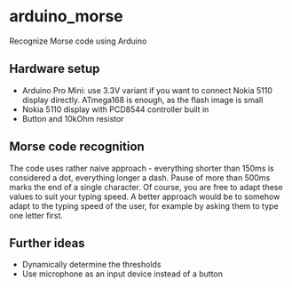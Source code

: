 # arduino_morse
Recognize Morse code using Arduino

## Hardware setup

* Arduino Pro Mini: use 3.3V variant if you want to connect Nokia 5110 display directly. ATmega168 is enough, as the flash image is small
* Nokia 5110 display with PCD8544 controller built in
* Button and 10kOhm resistor

## Morse code recognition

The code uses rather naive approach - everything shorter than 150ms is considered a dot, everything longer a dash.
Pause of more than 500ms marks the end of a single character. Of course, you are free to adapt these values to suit
your typing speed. A better approach would be to somehow adapt to the typing speed of the user, for example by asking
them to type one letter first.

## Further ideas

* Dynamically determine the thresholds
* Use microphone as an input device instead of a button
